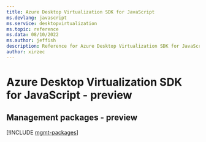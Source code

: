 ```yaml
---
title: Azure Desktop Virtualization SDK for JavaScript
ms.devlang: javascript
ms.service: desktopvirtualization
ms.topic: reference
ms.data: 08/10/2022
ms.author: jeffish
description: Reference for Azure Desktop Virtualization SDK for JavaScript
author: xirzec
---
```

# Azure Desktop Virtualization SDK for JavaScript - preview

## Management packages - preview
[!INCLUDE [mgmt-packages](desktop-virtualization-mgmt-index.md)]